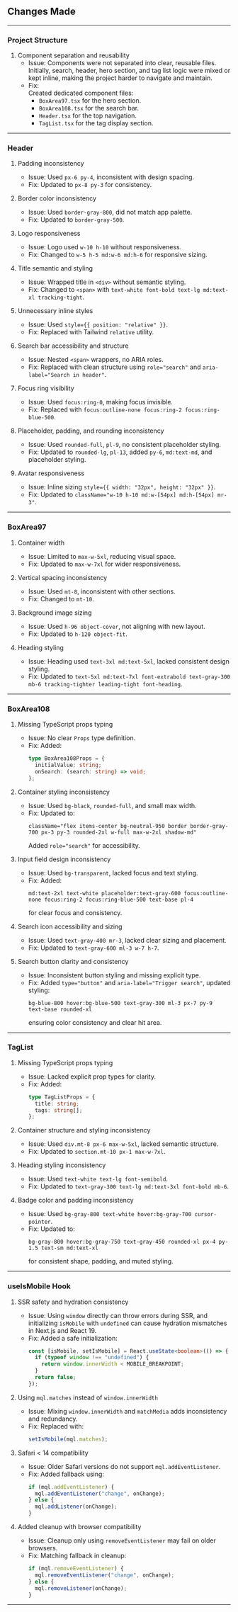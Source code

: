 ## Changes Made

---


### Project Structure

1. Component separation and reusability  
   - Issue: Components were not separated into clear, reusable files.  
     Initially, search, header, hero section, and tag list logic were mixed or kept inline, making the project harder to navigate and maintain.  
   - Fix:  
     Created dedicated component files:
     - `BoxArea97.tsx` for the hero section.
     - `BoxArea108.tsx` for the search bar.
     - `Header.tsx` for the top navigation.
     - `TagList.tsx` for the tag display section.

---

### Header

1. Padding inconsistency
   - Issue: Used `px-6 py-4`, inconsistent with design spacing.
   - Fix: Updated to `px-8 py-3` for consistency.

2. Border color inconsistency
   - Issue: Used `border-gray-800`, did not match app palette.
   - Fix: Updated to `border-gray-500`.

3. Logo responsiveness
   - Issue: Logo used `w-10 h-10` without responsiveness.
   - Fix: Changed to `w-5 h-5 md:w-6 md:h-6` for responsive sizing.

4. Title semantic and styling
   - Issue: Wrapped title in `<div>` without semantic styling.
   - Fix: Changed to `<span>` with `text-white font-bold text-lg md:text-xl tracking-tight`.

5. Unnecessary inline styles
   - Issue: Used `style={{ position: "relative" }}`.
   - Fix: Replaced with Tailwind `relative` utility.

6. Search bar accessibility and structure
   - Issue: Nested `<span>` wrappers, no ARIA roles.
   - Fix: Replaced with clean structure using `role="search"` and `aria-label="Search in header"`.

7. Focus ring visibility
   - Issue: Used `focus:ring-0`, making focus invisible.
   - Fix: Replaced with `focus:outline-none focus:ring-2 focus:ring-blue-500`.

8. Placeholder, padding, and rounding inconsistency
   - Issue: Used `rounded-full`, `pl-9`, no consistent placeholder styling.
   - Fix: Updated to `rounded-lg`, `pl-13`, added `py-6`, `md:text-md`, and placeholder styling.

9. Avatar responsiveness
   - Issue: Inline sizing `style={{ width: "32px", height: "32px" }}`.
   - Fix: Updated to `className="w-10 h-10 md:w-[54px] md:h-[54px] mr-3"`.

---

### BoxArea97

1. Container width
   - Issue: Limited to `max-w-5xl`, reducing visual space.
   - Fix: Updated to `max-w-7xl` for wider responsiveness.

2. Vertical spacing inconsistency
   - Issue: Used `mt-8`, inconsistent with other sections.
   - Fix: Changed to `mt-10`.

3. Background image sizing
   - Issue: Used `h-96 object-cover`, not aligning with new layout.
   - Fix: Updated to `h-120 object-fit`.

4. Heading styling
   - Issue: Heading used `text-3xl md:text-5xl`, lacked consistent design styling.
   - Fix: Updated to `text-5xl md:text-7xl font-extrabold text-gray-300 mb-6 tracking-tighter leading-tight font-heading`.

---

### BoxArea108

1. Missing TypeScript props typing
   - Issue: No clear `Props` type definition.
   - Fix: Added:
     ```ts
     type BoxArea108Props = {
       initialValue: string;
       onSearch: (search: string) => void;
     };
     ```

2. Container styling inconsistency
   - Issue: Used `bg-black`, `rounded-full`, and small max width.
   - Fix: Updated to:
     ```tsx
     className="flex items-center bg-neutral-950 border border-gray-700 px-3 py-3 rounded-2xl w-full max-w-2xl shadow-md"
     ```
     Added `role="search"` for accessibility.

3. Input field design inconsistency
   - Issue: Used `bg-transparent`, lacked focus and text styling.
   - Fix: Added:
     ```tsx
     md:text-2xl text-white placeholder:text-gray-600 focus:outline-none focus:ring-2 focus:ring-blue-500 text-base pl-4
     ```
     for clear focus and consistency.

4. Search icon accessibility and sizing
   - Issue: Used `text-gray-400 mr-3`, lacked clear sizing and placement.
   - Fix: Updated to `text-gray-600 ml-3 w-7 h-7`.

5. Search button clarity and consistency
   - Issue: Inconsistent button styling and missing explicit type.
   - Fix: Added `type="button"` and `aria-label="Trigger search"`, updated styling:
     ```tsx
     bg-blue-800 hover:bg-blue-500 text-gray-300 ml-3 px-7 py-9 text-base rounded-xl
     ```
     ensuring color consistency and clear hit area.

---

### TagList

1. Missing TypeScript props typing
   - Issue: Lacked explicit prop types for clarity.
   - Fix: Added:
     ```ts
     type TagListProps = {
       title: string;
       tags: string[];
     };
     ```

2. Container structure and styling inconsistency
   - Issue: Used `div.mt-8 px-6 max-w-5xl`, lacked semantic structure.
   - Fix: Updated to `section.mt-10 px-1 max-w-7xl`.

3. Heading styling inconsistency
   - Issue: Used `text-white text-lg font-semibold`.
   - Fix: Updated to `text-gray-300 text-lg md:text-3xl font-bold mb-6`.

4. Badge color and padding inconsistency
   - Issue: Used `bg-gray-800 text-white hover:bg-gray-700 cursor-pointer`.
   - Fix: Updated to:
     ```tsx
     bg-gray-800 hover:bg-gray-750 text-gray-450 rounded-xl px-4 py-1.5 text-sm md:text-xl
     ```
     for consistent shape, padding, and muted styling.

---

### useIsMobile Hook

1. SSR safety and hydration consistency  
   - Issue: Using `window` directly can throw errors during SSR, and initializing `isMobile` with `undefined` can cause hydration mismatches in Next.js and React 19.  
   - Fix: Added a safe initialization:  
     ```ts
     const [isMobile, setIsMobile] = React.useState<boolean>(() => {
       if (typeof window !== "undefined") {
         return window.innerWidth < MOBILE_BREAKPOINT;
       }
       return false;
     });
     ```
2. Using `mql.matches` instead of `window.innerWidth`  
   - Issue: Mixing `window.innerWidth` and `matchMedia` adds inconsistency and redundancy.  
   - Fix: Replaced with:  
     ```ts
     setIsMobile(mql.matches);
     ```

3. Safari < 14 compatibility  
   - Issue: Older Safari versions do not support `mql.addEventListener`.  
   - Fix: Added fallback using:  
     ```ts
     if (mql.addEventListener) {
       mql.addEventListener("change", onChange);
     } else {
       mql.addListener(onChange);
     }
     ```

4. Added cleanup with browser compatibility  
   - Issue: Cleanup only using `removeEventListener` may fail on older browsers.  
   - Fix: Matching fallback in cleanup:  
     ```ts
     if (mql.removeEventListener) {
       mql.removeEventListener("change", onChange);
     } else {
       mql.removeListener(onChange);
     }
     ```

---